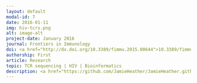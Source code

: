 ```yaml
---
layout: default
modal-id: 7
date: 2016-01-11
img: hiv-tcrs.png
alt: image-alt
project-date: January 2016
journal: Frontiers in Immunology
doi: <a href="http://dx.doi.org/10.3389/fimmu.2015.00644">10.3389/fimmu.2015.00644</a>
authorship: First
article: Research
topic: TCR sequencing | HIV | Bioinformatics
description: <a href="https://github.com/JamieHeather/JamieHeather.github.io/raw/master/_pdfs/Heather_2016_FrontImmuno_HIV_TCR_RepSeq.pdf">Download pdf</a><p>This was the major biology paper of my PhD, i nwhich I apply the error-correcting TCR sequencing pipeline we had developed to a cohort of HIV patients, comparing their repertoires before and shortly after beginning treatment to healthy volunteers.<p>In it I make use of a number of metrics to show how the TCR repertoire becomes perturbed in these patients: effectively a small number of (primarily CD8) T cells appear to expand dramatically, which in combination with the dramatic loss of CD4 T cells leads to hugely skewed diversity.
---
```

